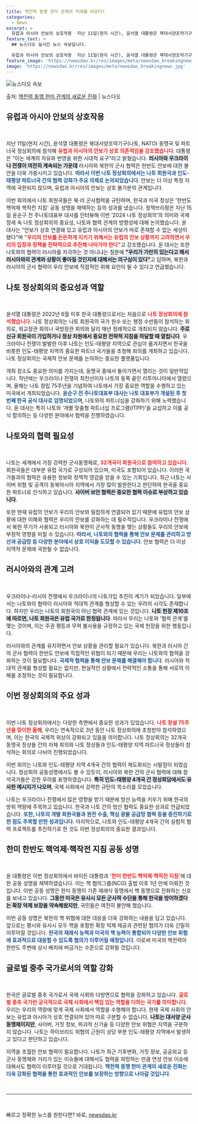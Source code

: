 ```yaml
---
title: 핵전력 동맹 한미 관계의 미래를 바꾼다!
categories:
  - News
excerpt: >
  유럽과 아시아 안보의 상호작용  지난 11일(현지 시간), 윤석열 대통령은 북대서양조약기구(나토, NATO)…
feature_text: >
  ## 뉴스다오 실시간 뉴스 속보입니다.

  유럽과 아시아 안보의 상호작용  지난 11일(현지 시간), 윤석열 대통령은 북대서양조약기구(나토, NATO)…
feature_image: 'https://newsdao.kr/res/images/meta/newsdao_breakingnews.jpg'
image: 'https://newsdao.kr/res/images/meta/newsdao_breakingnews.jpg'
---
```


![뉴스다오 속보](https://newsdao.kr/res/images/meta/newsdao_breakingnews.jpg)

<p>출처: <a href="https://newsdao.kr/4879" rel="dofollow">핵전력 동맹 한미 관계의 새로운 진화</a> | 뉴스다오</p>

<h2 data-ke-size="size26">유럽과 아시아 안보의 상호작용</h2>
<p data-ke-size="size16">&nbsp;</p>
<p data-ke-size="size16">지난 11일(현지 시간), 윤석열 대통령은 북대서양조약기구(나토, NATO) 동맹국 및 파트너국 정상회의에 참석해 <b><span style="color: #ee2323;">유럽과 아시아의 안보가 상호 의존적임을 강조했습니다</span></b>. 대통령은 "이는 세계의 자유와 번영을 위한 시대적 요구"라고 밝혔습니다. <b><span style="background-color: #21538527;">러시아와 우크라이나 전쟁이 여전히 계속되는 가운데</span></b> 러시아와 북한의 군사 협력은 한반도 안보에 대한 불안을 더욱 가중시키고 있습니다. <b><span style="color: #1a5490;">따라서 이번 나토 정상회의에서는 나토 회원국과 인도-태평양 파트너국 간의 협력 강화가 주요 의제로 논의되었습니다</span></b>. 안보는 더 이상 특정 지역에 국한되지 않으며, 유럽과 아시아의 안보는 상호 불가분의 관계입니다.</p>

<p>이번 회의에서 나토 회원국들은 북·러 군사협력을 규탄하며, 한국과 미국 정상은 '한반도 핵억제 핵작전 지침' 공동 성명을 채택하는 등의 성과를 냈습니다. 정책브리핑은 지난 15일 윤순구 전 주나토대표부 대사를 인터뷰해 이번 ‘2024 나토 정상회의’의 의미와 국제 정세 속 나토 정상회의의 중요성, 나토와 협력 관계의 방향성에 대해 논의했습니다. 윤 대사는 "안보가 상호 연결돼 있고 유럽과 아시아의 안보가 따로 존재할 수 없는 세상이 됐다"며 <b><span style="color: #ee2323;">"우리의 안보를 든든하게 지키기 위해서는 유럽의 안보 상황까지 고려하면서 우리의 입장과 정책을 전략적으로 추진해 나아가야 한다"</span></b>고 강조했습니다. 윤 대사는 또한 나토와의 협력이 러시아를 자극하는 것 아니냐는 질문에 <b><span style="background-color: #21538527;">"우리가 가만히 있는다고 해서 러시아와의 관계와 상황이 좋아질 것인지에 대해서는 의구심이 있다"</span></b>고 답하며, 북한과 러시아의 군사 협력이 우리 안보에 직접적인 위해 요인이 될 수 있다고 언급했습니다.</p>

<h2 data-ke-size="size26">나토 정상회의의 중요성과 역할</h2>
<p data-ke-size="size16">&nbsp;</p>
<p data-ke-size="size16">윤석열 대통령은 2022년 6월 이후 한국 대통령으로서는 처음으로 <b><span style="color: #ee2323;">나토 정상회의에 참석했습니다</span></b>. 나토 정상회의는 나토 회원국의 국가 원수 또는 행정 수반들이 참석하는 회의로, 외교장관 회의나 국방장관 회의와 달리 매년 정례적으로 개최되지 않습니다. <b><span style="background-color: #21538527;">주로 신규 회원국이 가입하거나 정상 차원에서 중요한 전략적 지침을 하달할 때 열립니다</span></b>. 우크라이나 전쟁이 발발한 이후 나토는 인도-태평양 지역으로 관심이 옮겨지면서 한국을 비롯한 인도-태평양 지역의 중요한 파트너 국가들을 초청해 회의를 개최하고 있습니다. 나토 정상회의는 국제적 안보 문제를 논의하는 중요한 플랫폼입니다.</p>

<p>개최 장소도 중요한 의미를 가지는데, 동맹국 중에서 돌아가면서 열리는 것이 일반적입니다. 작년에는 우크라이나 전쟁의 최전선이자 나토의 동쪽 끝인 리투아니아에서 열렸으며, 올해는 나토 창립 75주년을 기념하여 나토에서 가장 중요한 역할을 수행하고 있는 미국에서 개최되었습니다. <b><span style="color: #1a5490;">윤순구 전 주나토대표부 대사는 나토 대표부가 개설된 후 첫 번째 한국 공식 대사로 임명되었으며</span></b>, 나토와의 파트너십을 강화하기 위해 노력했습니다. 윤 대사는 특히 나토와 ‘개별 맞춤형 파트너십 프로그램(ITPP)’을 교섭하고 이를 공식 합의하는 등 다양한 분야에서 협력을 진행하였습니다.</p>

<h2 data-ke-size="size26">나토와의 협력 필요성</h2>
<p data-ke-size="size16">&nbsp;</p>
<p data-ke-size="size16">나토는 세계에서 가장 강력한 군사동맹체로, <b><span style="color: #ee2323;">32개국이 회원국으로 참여하고 있습니다</span></b>. 회원국들은 대부분 유럽 국가로 구성되어 있으며, 미국도 포함되어 있습니다. 이러한 국가들과의 협력은 유용한 정보와 정책적 영감을 얻을 수 있는 기회입니다. 최근 나토는 사이버 위협 및 공격이 동북아시아 지역에서 가장 많이 발원한다고 판단하여 한국을 중요한 파트너로 인식하고 있습니다. <b><span style="background-color: #21538527;">사이버 보안 협력은 중요한 협력 이슈로 부상하고 있습니다</span></b>.</p>

<p>또한 현재 유럽의 안보가 우리의 안보와 밀접하게 연결되어 있기 때문에 유럽의 안보 상황에 대한 이해와 협력은 우리의 안보를 강화하는 데 필수적입니다. 우크라이나 전쟁에서 북한 무기가 사용되고 러시아와 북한이 군사적 동맹을 맺는 상황들도 우리의 안보에 부정적 영향을 미칠 수 있습니다. <b><span style="color: #1a5490;">따라서, 나토와의 협력을 통해 안보 문제를 관리하고 방산과 공급망 등 다양한 분야에서 상호 이익을 도모할 수 있습니다</span></b>. 안보 협력은 더 이상 지역적 문제에 국한될 수 없습니다.</p>

<h2 data-ke-size="size26">러시아와의 관계 고려</h2>
<p data-ke-size="size16">&nbsp;</p>
<p data-ke-size="size16">우크라이나-러시아 전쟁에서 우크라이나의 나토가입 추진이 계기가 되었습니다. 일부에서는 나토와의 협력이 러시아와 적대적 관계를 형성할 수 있는 우려의 시각도 존재합니다. 하지만 우리는 나토의 회원국이 아닌 협력 관계에 있는 것입니다. <b><span style="background-color: #21538527;">나토 헌장 제10조에 따르면, 나토 회원국은 유럽 국가로 한정됩니다</span></b>. 따라서 우리는 나토와 '협력 관계'를 맺는 것이며, 이는 주권 평등과 무력 불사용을 규정하고 있는 국제 헌장을 위한 행동입니다.</p>

<p>러시아와의 관계를 유지하면서 안보 상황을 관리할 필요가 있습니다. 북한과 러시아 간의 군사 협력이 한반도 안보에 직접적인 위협이 되기 때문에 우리는 나토와의 협력을 강화하는 것이 필요합니다. <b><span style="color: #1a5490;">국제적 협력을 통해 안보 문제를 해결해야 합니다</span></b>. 러시아와 적대적 관계를 형성할 필요는 없지만, 현실적인 상황에서 전략적인 소통을 통해 서로의 이해를 조정하는 것이 필요합니다.</p>

<h2 data-ke-size="size26">이번 정상회의의 주요 성과</h2>
<p data-ke-size="size16">&nbsp;</p>
<p data-ke-size="size16">이번 나토 정상회의에서는 다양한 측면에서 중요한 성과가 있었습니다. <b><span style="color: #ee2323;">나토 창설 75주년을 맞이한 올해</span></b>, 우리는 연속적으로 3년 동안 나토 정상회의에 초청받아 참석하였으며, 이는 한국의 국제적 위상이 강화되고 있음을 의미합니다. 나토 정상회의는 32개국 동맹국 정상들 간의 자체 회의와 나토 정상들과 인도-태평양 지역 파트너국 정상들이 참석하는 회의로 나뉘어 진행되었습니다. </p>

<p>이번 회의는 나토와 인도-태평양 지역 4개국 간의 협력이 제도화되는 시발점이 되었습니다. 정상회의 공동성명에서도 볼 수 있듯이, 러시아와 북한 간의 군사 협력에 대해 참석국가들은 강한 우려를 표명하였습니다. <b><span style="background-color: #21538527;">특히 인도-태평양 4개국 간 정상회담에서도 유사한 메시지가 나오며</span></b>, 국제 사회에서 강력한 규탄의 목소리를 모았습니다.</p>

<p>나토는 우크라이나 전쟁에서 많은 영향을 받기 때문에 방산 능력을 키우기 위해 한국의 방위 역량에 주목하고 있습니다. 한국과 나토 간의 방산 협력도 중요한 성과로 언급되었습니다. <b><span style="color: #1a5490;">또한, 나토의 개별 회원국들과 원전 수출, 핵심 광물 공급망 협력 등을 증진하기로 한 점도 주목할 만한 성과입니다</span></b>. 마지막으로, 나토와 인도-태평양 4개국 간의 실험적 협력 프로젝트를 추진하기로 한 것도 이번 정상회의의 중요한 결과입니다.</p>

<h2 data-ke-size="size26">한미 한반도 핵억제·핵작전 지침 공동 성명</h2>
<p data-ke-size="size16">&nbsp;</p>
<p data-ke-size="size16">윤 대통령은 이번 정상회의에서 바이든 대통령과 <b><span style="color: #ee2323;">'한미 한반도 핵억제·핵작전 지침'</span></b>에 대한 공동 성명을 채택하였습니다. 이는 핵 협의그룹(NCG) 출범 이후 1년 만에 이뤄진 것입니다. 이번 공동 성명은 한미 동맹이 기존 재래식 동맹에서 핵 동맹으로 진화하는 신호를 보내고 있습니다. <b><span style="background-color: #21538527;">그동안 미국은 유사시 모든 군사적 수단을 통해 한국을 방어하겠다는 확장 억제 보장을 약속해왔지만</span></b>, 국민들은 여전히 불안해 했습니다.</p>

<p>이번 공동 성명은 북한의 핵 위협에 대한 대응을 더욱 강화하는 내용을 담고 있습니다. 앞으로는 평시와 유사시 모두 핵을 포함한 확장 억제 제공과 관련된 협의가 더욱 긴밀히 이루어질 것입니다. <b><span style="color: #1a5490;">한국의 재래식 능력과 미국의 핵 능력이 통합되어 다양한 안보 위협에 효과적으로 대응할 수 있도록 협의가 이루어질 예정입니다</span></b>. 이로써 미국의 핵전력이 한반도 주변에 상시 배치에 버금가는 수준으로 강화될 것입니다.</p>

<h2 data-ke-size="size26">글로벌 중추 국가로서의 역할 강화</h2>
<p data-ke-size="size16">&nbsp;</p>
<p data-ke-size="size16">한국은 글로벌 중추 국가로서 국제 사회와 다방면으로 협력을 강화하고 있습니다. <b><span style="color: #ee2323;">글로벌 중추 국가란 궁극적으로 국제 사회에서 책임 있는 역할을 다하는 국가를 의미합니다</span></b>. 우리는 우리의 역량에 맞게 국제 사회에서 역할을 수행해야 합니다. 현재 국제 사회의 안보는 유럽과 아시아가 상호 연결되어 있어 따로 구분할 수 없습니다. <b><span style="background-color: #21538527;">나토는 대서양 군사 동맹체이지만</span></b>, 사이버, 거짓 정보, 파괴적 신기술 등 다양한 안보 위협은 지역을 구분하지 않습니다. 나토는 하이브리드 위협의 근원이 상당 부분 인도-태평양 지역에서 발생하고 있다고 판단하고 있습니다.</p>

<p>지역을 초월한 안보 협력이 필요합니다. 나토가 최근 기후변화, 거짓 정보, 공공외교 등 군사 동맹체와 거리가 있는 이슈들에 대해서도 협력을 희망하는 만큼 연성 안보 이슈에 대해서도 협력이 이루어질 것으로 기대됩니다. <b><span style="color: #1a5490;">핵전력 동맹 한미 관계의 새로운 진화는 더욱 강화된 협력을 통한 효과적인 안보를 보장하는 방향으로 나아갈 것입니다</span></b>.</p>

<p data-ke-size="size16">&nbsp;</p>
<hr>
<p data-ke-size="size16">&nbsp;</p> 

빠르고 정확한 뉴스를 원한다면? 바로, <a href="https://newsdao.kr" rel="dofollow">newsdao.kr</a>


